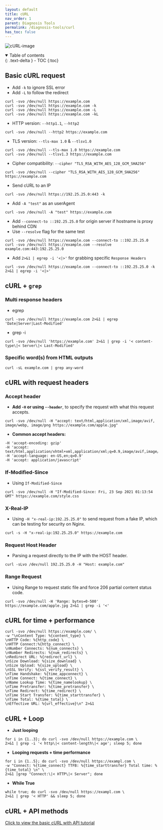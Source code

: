 ```yaml
---
layout: default    
title: cURL
nav_order: 1
parent: Diagnosis Tools
permalink: /diagnosis-tools/curl
has_toc: false
---
```


![cURL-image](../assets/images/tools/curl.png)

<details open markdown="block">
  <summary>
    Table of contents
  </summary>
  {: .text-delta }
- TOC
{:toc}
</details>

## Basic cURL request

* Add `-k` to ignore SSL error
* Add `-L` to follow the redirect

```
curl -svo /dev/null https://example.com
curl -svo /dev/null https://example.com -k 
curl -svo /dev/null https://example.com -L
curl -svo /dev/null https://example.com -kL
```

* HTTP version: `--http1.1`, `--http2` 

```
curl -svo /dev/null --http2 https://example.com
```

* TLS version: `--tls-max 1.0` & `--tlsv1.0`

```
curl -svo /dev/null --tls-max 1.0 https://example.com 
curl -svo /dev/null --tlsv1.3 https://example.com 
```

* Cipher compatibility: `--cipher "TLS_RSA_WITH_AES_128_GCM_SHA256"` 

```
curl -svo /dev/null --cipher "TLS_RSA_WITH_AES_128_GCM_SHA256" https://example.com 
```

* Send cURL to an IP

```
curl -svo /dev/null https://192.25.25.0:443 -k
```

* Add `-A "test"` as an userAgent
  
```
curl -svo /dev/null -A "test" https://example.com
```

* Add `--connect-to ::192.25.25.0` for origin server if hostname is proxy behind CDN
* Use `--resolve` flag for the same test 

```
curl -svo /dev/null https://example.com --connect-to ::192.25.25.0
curl -svo /dev/null https://example.com --resolve example.com:443:192.25.25.0
```

* Add `2>&1 | egrep -i '<|>'` for grabbing specific `Response Headers` 

```
curl -svo /dev/null https://example.com --connect-to ::192.25.25.0 -k 2>&1 | egrep -i '<|>'
```

## cURL + `grep` 

### Multi response headers 

* egrep

```
curl -svo /dev/null https://example.com 2>&1 | egrep 'Date|Server|Last-Modified'
```

* grep -i 

```
curl -svo /dev/null 'https://example.com' 2>&1 | grep -i '< content-type\|< Server\|< Last-Modified'
```

### Specific word(s) from HTML outputs

```
curl -sL example.com | grep any-word
```

## cURL with request headers

### Accept header

* **Add `-H` or using `--header`**, to specify the request with what this request accepts. 

```
curl -svo /dev/null -H "accept: text/html,application/xml,image/avif, image/webp, image/png https://example.com/apple.jpg" 
```

* **Common accept headers:** 

```
-H 'accept-encoding: gzip'
-H 'accept: text/html,application/xhtml+xml,application/xml;q=0.9,image/avif,image/webp,image/apng,_/_;q=0.8'
-H 'accept-language: en-US,en;q=0.9'
-H 'accept: application/javascript'
```

### If-Modified-Since

* Using `If-Modified-Since` 

```
curl -svo /dev/null -H "If-Modified-Since: Fri, 23 Sep 2021 01:13:54 GMT" https://example.com/style.css
```

### X-Real-IP

* Using `-H "x-real-ip:192.25.25.0"` to send request from a fake IP, which can be testing for security on Nginx.

```
curl -s -H "x-real-ip:192.25.25.0" https://example.com 
```

### Request Host Header

* Parsing a request directly to the IP with the HOST header. 

```
curl -sLvo /dev/null 192.25.25.0 -H "Host: example.com"
```

### Range Request 

* Using Range to request static file and force 206 partial content status code. 

```
curl -svo /dev/null -H 'Range: bytes=0-500' https://example.com/apple.jpg 2>&1 | grep -i '<'
```

## cURL for time + performance

```
curl -svo /dev/null https://example.com/ \
-w "\nContent Type: %{content_type} \
\nHTTP Code: %{http_code} \
\nHTTP Connect:%{http_connect} \
\nNumber Connects: %{num_connects} \
\nNumber Redirects: %{num_redirects} \
\nRedirect URL: %{redirect_url} \
\nSize Download: %{size_download} \
\nSize Upload: %{size_upload} \
\nSSL Verify: %{ssl_verify_result} \
\nTime Handshake: %{time_appconnect} \
\nTime Connect: %{time_connect} \
\nName Lookup Time: %{time_namelookup} \
\nTime Pretransfer: %{time_pretransfer} \
\nTime Redirect: %{time_redirect} \
\nTime Start Transfer: %{time_starttransfer} \
\nTime Total: %{time_total} \
\nEffective URL: %{url_effective}\n" 2>&1
```

## cURL + Loop

* **Just looping**

```
for i in {1..3}; do curl -svo /dev/null https://example.com \
2>&1 | grep -i '< http\|< content-length\|< age'; sleep 5; done
```

* **Looping requests + time performance** 

```
for i in {1..5}; do curl -svo /dev/null https://exampl.com \
-w "Connect: %{time_connect} TTFB: %{time_starttransfer} Total time: %{time_total} \n" \
2>&1 |grep "Connect:\|< HTTP\|< Server"; done
```

* **While True**

```
while true; do curl -svo /dev/null https://exampl.com \
2>&1 | grep '< HTTP' && sleep 5; done 
```

## cURL + API methods

[Click to view the basic cURL with API tutorial](/api/curl-with-api)